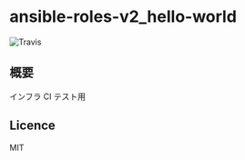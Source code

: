 # ansible-roles-v2_hello-world
![Travis](
https://travis-ci.org/link-u/ansible-roles-v2_hello-world.svg?branch=master)

## 概要

インフラ CI テスト用

## Licence

MIT
